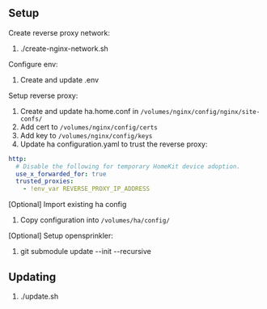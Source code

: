 Setup
---

Create reverse proxy network:
1. ./create-nginx-network.sh

Configure env:
1. Create and update .env

Setup reverse proxy:
1. Create and update ha.home.conf in `/volumes/nginx/config/nginx/site-confs/`
1. Add cert to `/volumes/nginx/config/certs`
1. Add key to `/volumes/nginx/config/keys`
1. Update ha configuration.yaml to trust the reverse proxy:
```yml
http:
  # Disable the following for temporary HomeKit device adoption.
  use_x_forwarded_for: true
  trusted_proxies:
    - !env_var REVERSE_PROXY_IP_ADDRESS
```

[Optional] Import existing ha config
1. Copy configuration into `/volumes/ha/config/`

[Optional] Setup opensprinkler:
1. git submodule update --init --recursive

Updating
---
1. ./update.sh
